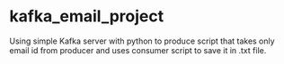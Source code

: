 # kafka_email_project
Using simple Kafka server with python to produce script that takes only email id from producer and uses consumer script to save it in .txt file.
